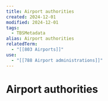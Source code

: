 ```yaml
---
title: Airport authorities
created: 2024-12-01
modified: 2024-12-01
tags:
  - TBSMetadata
alias: Airport authorities
relatedTerm:
  - "[[803 Airports]]"
use:
  - "[[788 Airport administrations]]"
---
```

# Airport authorities
